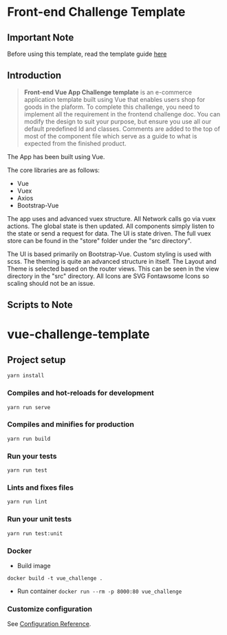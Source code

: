 # Front-end Challenge Template

## Important Note
Before using this template, read the template guide [here](https://docs.google.com/document/d/1F68KceOe2lUi3KDVcBEcOxwwRsZDNLmkFFYrIAcV6BQ/edit?usp=sharing)

## Introduction

> **Front-end Vue App Challenge template** is an e-commerce application template built using Vue that enables users shop for goods in the plaform. To complete this challenge, you need to implement all the requirement in the frontend challenge doc. You can modify the design to suit your purpose, but ensure you use all our default predefined Id and classes.
Comments are added to the top of most of the component file which serve as a guide to what is expected from the finished product.

The App has been built using Vue.

The core libraries are as follows:

* Vue
* Vuex
* Axios
* Bootstrap-Vue

The app uses and advanced vuex structure. All Network calls go via vuex actions. The global state is then updated. All components simply listen to the state or send a request for data. The UI is state driven. The full vuex store can be found in the "store" folder under the "src directory".

The UI is based primarily on Bootstrap-Vue. Custom styling is used with scss. The theming is quite an advanced structure in itself. The Layout and Theme is selected based on the router views. This can be seen in the view directory in the "src" directory. All Icons are SVG Fontawsome Icons so scaling should not be an issue.


## Scripts to Note

# vue-challenge-template

## Project setup
```
yarn install
```

### Compiles and hot-reloads for development
```
yarn run serve
```

### Compiles and minifies for production
```
yarn run build
```

### Run your tests
```
yarn run test
```

### Lints and fixes files
```
yarn run lint
```

### Run your unit tests
```
yarn run test:unit
```

### Docker

* Build image

`docker build -t vue_challenge .`

* Run container
`docker run --rm -p 8000:80 vue_challenge`

### Customize configuration
See [Configuration Reference](https://cli.vuejs.org/config/).
